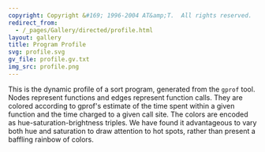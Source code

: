 ```yaml
---
copyright: Copyright &#169; 1996-2004 AT&amp;T.  All rights reserved.
redirect_from:
  - /_pages/Gallery/directed/profile.html
layout: gallery
title: Program Profile
svg: profile.svg
gv_file: profile.gv.txt
img_src: profile.png
---
```

This is the dynamic profile of a sort program,
generated from the `gprof` tool.  Nodes represent
functions and edges represent function calls.
They are colored according to gprof's estimate
of the time spent within a given function and
the time charged to a given call site.
The colors are encoded as hue-saturation-brightness
triples.  We have found it advantageous to vary both
hue and saturation to draw attention to hot spots,
rather than present a baffling rainbow of colors.
